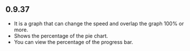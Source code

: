 ## 0.9.37

* It is a graph that can change the speed and overlap the graph 100% or more.
* Shows the percentage of the pie chart.
* You can view the percentage of the progress bar.
